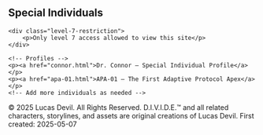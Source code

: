 <!-- Special Individuals Section -->
<section id="special-individuals">
    <h2>Special Individuals</h2>
    
    <div class="level-7-restriction">
        <p>Only level 7 access allowed to view this site</p>
    </div>

    <!-- Profiles -->
    <p><a href="connor.html">Dr. Connor — Special Individual Profile</a></p>
    <p><a href="apa-01.html">APA-01 — The First Adaptive Protocol Apex</a></p>
    <!-- Add more individuals as needed -->
</section>












© 2025 Lucas Devil. All Rights Reserved.
D.I.V.I.D.E.™ and all related characters, storylines, and assets are original creations of Lucas Devil.
First created: 2025-05-07
